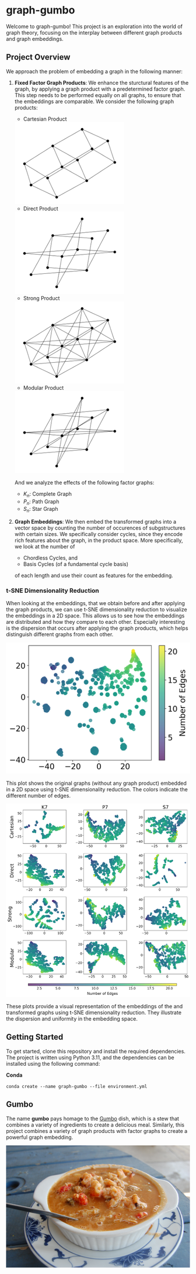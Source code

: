 # graph-gumbo
Welcome to graph-gumbo! This project is an exploration into the world of graph theory, focusing on the interplay between different graph products and graph embeddings.

## Project Overview
We approach the problem of embedding a graph in the following manner:

1. **Fixed Factor Graph Products**: We enhance the 	sturctural features of the graph, by applying a graph product with a predetermined factor graph. This step needs to be performed equally on all graphs, to ensure that the embeddings are comparable. We consider the following graph products:
	- Cartesian Product

	<img src="./visual/img/cartesian_product.png" width=300>
	
	- Direct Product

	<img src="./visual/img/direct_product.png" width=300>

	- Strong Product

	<img src="./visual/img/strong_product.png" width=300>
	
	- Modular Product

	<img src="./visual/img/modular_product.png" width=300>

	And we analyze the effects of the following factor graphs:

	- $K_n$: Complete Graph
	- $P_n$: Path Graph
	- $S_n$: Star Graph


2. **Graph Embeddings**: We then embed the transformed graphs into a vector space by counting the number of occurences of subgstructures with certain sizes. We specifically consider cycles, since they encode rich features about the graph, in the product space. More specifically, we look at the number of
	- Chordless Cycles, and
	- Basis Cycles (of a fundamental cycle basis)

	of each length and use their count as features for the embedding.

### t-SNE Dimensionality Reduction

When looking at the embeddings, that we obtain before and after applying the graph products, we can use t-SNE dimensionality reduction to visualize the embeddings in a 2D space. This allows us to see how the embeddings are distributed and how they compare to each other. Especially interesting is the dispersion that occurs after applying the graph products, which helps distinguish different graphs from each other.

![t-SNE Original](./visual/img/tsne_original_chordless.png)

This plot shows the original graphs (without any graph product) embedded in a 2D space using t-SNE dimensionality reduction. The colors indicate the different number of edges.

![t-SNE Product](./visual/img/tsne_product_chordless.png)

These plots provide a visual representation of the embeddings of the and transformed graphs using t-SNE dimensionality reduction. They illustrate the dispersion and uniformity in the embedding space.


## Getting Started
To get started, clone this repository and install the required dependencies. The project is written using Python 3.11, and the dependencies can be installed using the following command:

**Conda**
```
conda create --name graph-gumbo --file environment.yml
```

## Gumbo
The name **gumbo** pays homage to the [Gumbo](https://en.wikipedia.org/wiki/Gumbo) dish, which is a stew that combines a variety of ingredients to create a delicious meal. Similarly, this project combines a variety of graph products with factor graphs to create a powerful graph embedding.

![Gumbo](./visual/img/gumba.png)

